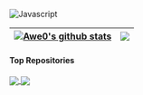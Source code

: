 ![Javascript](https://img.shields.io/badge/Javascript%20-grey?style=for-the-badge&logo=javascript)

| <a href="https://github.com/Awe0/github-readme-stats"><img align="center" src="https://github-readme-stats.vercel.app/api?username=Awe0&show_icons=true&include_all_commits=true&theme=merko&hide_border=true" alt="Awe0's github stats" /></a> | <a href="https://github.com/Awe0/github-readme-stats"><img align="center" src="https://github-readme-stats.vercel.app/api/top-langs/?username=Awe0&layout=compact&theme=merko&hide_border=true" /></a> |
| ------------- | ------------- |

#### Top Repositories


<a href="https://github.com/Awe0/github-readme-stats">
  <img align="center" src="https://github-readme-stats.vercel.app/api/pin/?username=Awe0&repo=Stellar-Station&theme=merko" />
</a>
<a href="https://github.com/Awe0/anuraghazra.github.io">
  <img align="center" src="https://github-readme-stats.vercel.app/api/pin/?username=Awe0&repo=portfolio.allan.github.io&theme=merko" />
</a>
